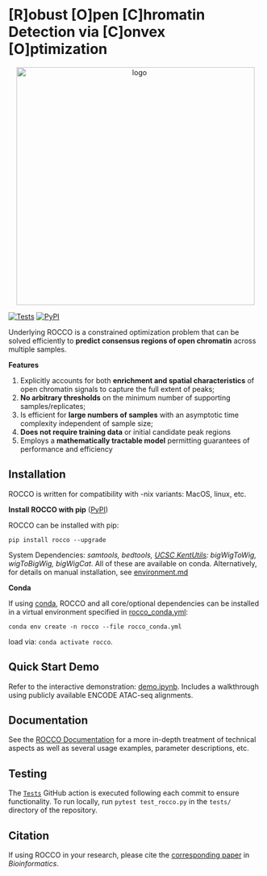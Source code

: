 # [R]obust [O]pen [C]hromatin Detection via [C]onvex [O]ptimization
<p align="center">
<img width="472" alt="logo" src="https://github.com/nolan-h-hamilton/ROCCO/assets/57746191/4e662eda-4899-46fa-ac9f-998e28f592c1">

[![Tests](https://github.com/nolan-h-hamilton/ROCCO/actions/workflows/tests.yml/badge.svg)](https://github.com/nolan-h-hamilton/ROCCO/actions/workflows/tests.yml)
[![PyPI](https://img.shields.io/pypi/v/rocco?label=PyPI%20package&color=blue)](https://pypi.org/project/rocco/)

Underlying ROCCO is a constrained optimization problem that can be solved efficiently to **predict consensus regions of open chromatin** across multiple samples.

**Features**

1. Explicitly accounts for both **enrichment and spatial characteristics** of open chromatin signals to capture the full extent of peaks;
2. **No arbitrary thresholds** on the minimum number of supporting samples/replicates;
3. Is efficient for **large numbers of samples** with an asymptotic time complexity independent of sample size;
4. **Does not require training data** or initial candidate peak regions
5. Employs a **mathematically tractable model** permitting guarantees of performance and efficiency

## Installation

ROCCO is written for compatibility with -nix variants: MacOS, linux, etc.


**Install ROCCO with pip** ([PyPI](https://pypi.org/project/rocco/))

ROCCO can be installed with pip:
  ```
  pip install rocco --upgrade
  ```

System Dependencies: *samtools, bedtools, [UCSC KentUtils](http://hgdownload.soe.ucsc.edu/admin/exe/): bigWigToWig, wigToBigWig, bigWigCat*. All of these are available on conda.  Alternatively, for details
on manual installation, see [environment.md](https://github.com/nolan-h-hamilton/ROCCO/blob/main/docs/environment.md)

**Conda**

If using [conda](https://anaconda.org), ROCCO and all core/optional dependencies can be installed in a virtual environment specified in [rocco_conda.yml](https://github.com/nolan-h-hamilton/ROCCO/blob/main/rocco_conda.yml):

```
conda env create -n rocco --file rocco_conda.yml
```

load via: `conda activate rocco`.

## Quick Start Demo
Refer to the interactive demonstration: [demo.ipynb](https://github.com/nolan-h-hamilton/ROCCO/blob/main/demo/demo.ipynb). Includes a walkthrough using publicly available ENCODE ATAC-seq alignments.

## Documentation
See the [ROCCO Documentation](https://nolan-h-hamilton.github.io/ROCCO/rocco/rocco.html) for a more in-depth treatment of technical aspects as well as several usage examples, parameter descriptions, etc.

## Testing
The [`Tests`](https://github.com/nolan-h-hamilton/ROCCO/actions/workflows/tests.yml) GitHub action is executed following each commit to ensure functionality. To run locally, run  `pytest test_rocco.py`
in the `tests/` directory of the repository.

## Citation
If using ROCCO in your research, please cite the [corresponding paper](https://doi.org/10.1093/bioinformatics/btad725) in *Bioinformatics*.

